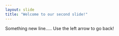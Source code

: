 ```yaml
---
layout: slide
title: "Welcome to our second slide!"
---
```

Something new line.....
Use the left arrow to go back!
